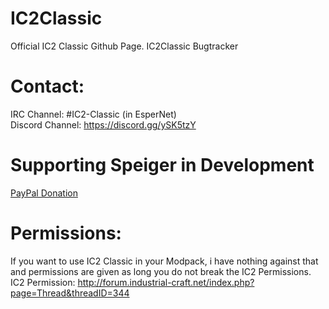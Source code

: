 # IC2Classic

Official IC2 Classic Github Page.
IC2Classic Bugtracker

# Contact:
IRC Channel: #IC2-Classic (in EsperNet) <br/>
Discord Channel: https://discord.gg/ySK5tzY

# Supporting Speiger in Development
[PayPal Donation](https://www.paypal.com/cgi-bin/webscr?cmd=_s-xclick&hosted_button_id=MD6VV3X83LMZU)

# Permissions:
If you want to use IC2 Classic in your Modpack, i have nothing against that and permissions are given as long you do not break the IC2 Permissions. <br/>
IC2 Permission: http://forum.industrial-craft.net/index.php?page=Thread&threadID=344
